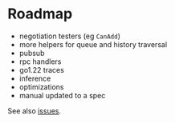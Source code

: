 # Roadmap

- negotiation testers (eg `CanAdd`)
- more helpers for queue and history traversal
- pubsub
- rpc handlers
- go1.22 traces
- inference
- optimizations
- manual updated to a spec

See also [issues](https://github.com/pancsta/asyncmachine-go/issues).
